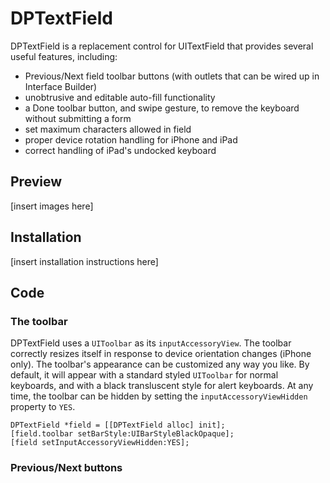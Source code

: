 DPTextField
===========

DPTextField is a replacement control for UITextField that provides several
useful features, including:

- Previous/Next field toolbar buttons (with outlets that can be wired up in
Interface Builder)
- unobtrusive and editable auto-fill functionality
- a Done toolbar button, and swipe gesture, to remove the keyboard without
submitting a form
- set maximum characters allowed in field
- proper device rotation handling for iPhone and iPad
- correct handling of iPad's undocked keyboard

## Preview

[insert images here]

## Installation

[insert installation instructions here]

## Code

### The toolbar

DPTextField uses a `UIToolbar` as its `inputAccessoryView`. The toolbar
correctly resizes itself in response to device orientation changes (iPhone
only). The toolbar's appearance can be customized any way you like. By default,
it will appear with a standard styled `UIToolbar` for normal keyboards, and with
a black transluscent style for alert keyboards. At any time, the toolbar can be
hidden by setting the `inputAccessoryViewHidden` property to `YES`.

```
DPTextField *field = [[DPTextField alloc] init];
[field.toolbar setBarStyle:UIBarStyleBlackOpaque];
[field setInputAccessoryViewHidden:YES];
```

### Previous/Next buttons
